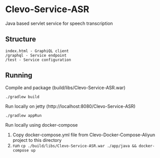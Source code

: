 # Clevo-Service-ASR
Java based servlet service for speech transcription

## Structure

```
index.html - GraphiQL client
/graphql - Service endpoint
/test - Service configuration
```

## Running
Compile and package (build/libs/Clevo-Service-ASR.war)

`./gradlew build`

Run locally on jetty (http://localhost:8080/Clevo-Service-ASR)

`./gradlew appRun`

Run locally using docker-compose
1. Copy docker-compose.yml file from Clevo-Docker-Compose-Aliyun project to this directory
2. run `cp ./build/libs/Clevo-Service-ASR.war ./app/java && docker-compose up`
